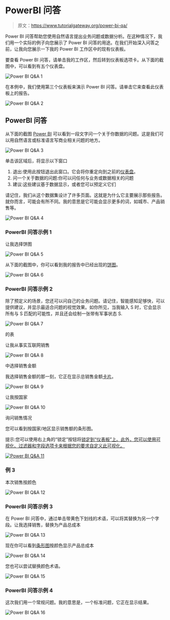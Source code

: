 # PowerBI 问答

> 原文：<https://www.tutorialgateway.org/power-bi-qa/>

Power BI 问答帮助您使用自然语言提出业务问题或数据分析。在这种情况下，我们用一个实际的例子向您展示了 Power BI 问答的用途。在我们开始深入问答之前，让我向您展示一下我的 Power BI 工作区中的现有仪表板。

要查看 Power BI 问答，请单击我的工作区，然后转到仪表板选项卡。从下面的截图中，可以看到有五个仪表盘。

![Power BI Q&A 1](img/930e588be52fa5c544a0adeb7649bce8.png)

在本例中，我们使用第三个仪表板来演示 Power BI 问答。请单击它来查看此仪表板上的报告。

![Power BI Q&A 2](img/e276f27a03cbed14da76a7444351d945.png)

## PowerBI 问答

从下面的截图 [Power BI](https://www.tutorialgateway.org/power-bi-tutorial/) 可以看到一段文字问一个关于你数据的问题。这是我们可以用自然语言或标准语言写商业相关问题的地方。

![Power BI Q&A 3](img/c147ef598798096d29f51aa5c6a4584e.png)

单击该区域后，将显示以下窗口

1.  退出:使用此按钮退出此窗口。它会将你重定向到之前的[仪表盘](https://www.tutorialgateway.org/create-a-power-bi-dashboard/)。
2.  问一个关于数据的问题:你可以问任何与业务或数据相关的问题
3.  建议:这些建议基于数据显示，或者您可以预定义它们

请记住，我们从这个数据集设计了许多页面。这就是为什么它主要展示那些报告。就你而言，可能会有所不同。我的意思是它可能会显示更多的词，如城市、产品销售等。

![Power BI Q&A 4](img/0ec38f4ab03ec2ab5bd560f525de7846.png)

### PowerBI 问答示例 1

让我选择饼图

![Power BI Q&A 5](img/3735a17834c013d15086378d9b6902ee.png)

从下面的截图中，你可以看到我的报告中已经出现的[饼图](https://www.tutorialgateway.org/pie-chart-in-power-bi/)。

![Power BI Q&A 6](img/c85c59cf2c29e4135f4e2b60ec2bf2f4.png)

### PowerBI 问答示例 2

除了预定义的场景，您还可以问自己的业务问题。请记住，智能感知足够快，可以提供建议，并显示最适合问题的视觉效果。如你所见，当我输入 S 时，它会显示所有与 S 匹配的可能性，并且还会绘制一张带有军事状态 S.

![Power BI Q&A 7](img/6f48cecd2adfde367f92c75eb3bdef99.png)

的表

让我从事实互联网销售

![Power BI Q&A 8](img/ebb3a6a3d991cb36f709b1bcb3bbf03c.png)

中选择销售金额

我选择销售金额的那一刻，它正在显示总销售金额[卡片](https://www.tutorialgateway.org/create-a-card-in-power-bi/)。

![Power BI Q&A 9](img/5d582718916780b1166e7275f619894e.png)

让我按国家

![Power BI Q&A 10](img/cd3aad980d9df1623b5e092da649e3d8.png)

询问销售情况

您可以看到按国家/地区显示销售额的条形图。

提示:您可以使用右上角的“锁定”按钮将[锁定到“仪表板”上。此外，您可以使用可视化、过滤器和字段选项卡来根据您的要求自定义此可视化。](https://www.tutorialgateway.org/pin-report-to-power-bi-dashboard/)

[![Power BI Q&A 11](img/c51a85d00d5d494d4591df8fa4ac0377.png)](https://www.tutorialgateway.org/pin-report-to-power-bi-dashboard/)

### 例 3

本次销售按颜色

![Power BI Q&A 12](img/afbc791d87b714dcfd127d80cd3ffea9.png)

### PowerBI 问答示例 3

在 Power BI 问答中，通过单击带黄色下划线的术语，可以将其替换为另一个字段。让我选择销售，替换为产品总成本

![Power BI Q&A 13](img/76b78196f13b737bbbca7f927574c4f1.png)

现在你可以看到[条形图](https://www.tutorialgateway.org/power-bi-bar-chart/)按颜色显示产品总成本

![Power BI Q&A 14](img/fdfef09f1a158e6dbc6cce3b18d9cc1d.png)

您也可以尝试替换颜色术语。

![Power BI Q&A 15](img/8f945dd6ce76a7636d9cd8aa9d15a030.png)

### PowerBI 问答示例 4

这次我们用一个常规问题。我的意思是，一个标准问题，它正在显示结果。

![Power BI Q&A 16](img/cb855a3803e2cd4be82f9741db9966a6.png)